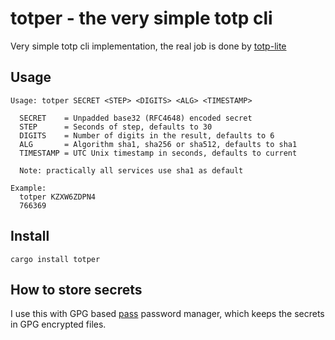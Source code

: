 # totper - the very simple totp cli

Very simple totp cli implementation, the real job is done by [totp-lite](https://github.com/fosskers/totp-lite)

## Usage

```
Usage: totper SECRET <STEP> <DIGITS> <ALG> <TIMESTAMP>

  SECRET    = Unpadded base32 (RFC4648) encoded secret
  STEP      = Seconds of step, defaults to 30
  DIGITS    = Number of digits in the result, defaults to 6
  ALG       = Algorithm sha1, sha256 or sha512, defaults to sha1
  TIMESTAMP = UTC Unix timestamp in seconds, defaults to current

  Note: practically all services use sha1 as default

Example:
  totper KZXW6ZDPN4
  766369

```

## Install

```
cargo install totper
```

## How to store secrets

I use this with GPG based [pass](https://www.passwordstore.org/) password manager, which keeps the secrets in GPG encrypted files.
